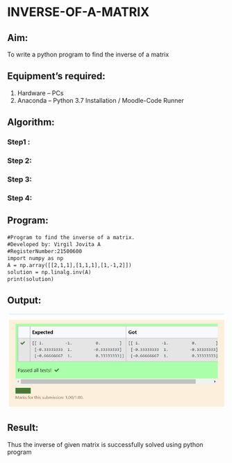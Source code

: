 # INVERSE-OF-A-MATRIX
## Aim:
To write a python program to find the inverse of a matrix
## Equipment’s required:
1. 	Hardware – PCs
2. 	Anaconda – Python 3.7 Installation / Moodle-Code Runner
## Algorithm:
### Step1 : 

### Step 2: 

### Step 3: 

### Step 4: 

## Program:
```
#Program to find the inverse of a matrix.
#Developed by: Virgil Jovita A
#RegisterNumber:21500600
import numpy as np
A = np.array([[2,1,1],[1,1,1],[1,-1,2]])
solution = np.linalg.inv(A)
print(solution)
```
## Output:
![OUTPUT](./inverse.png)
## Result:
Thus the inverse of given matrix is successfully solved using python program

